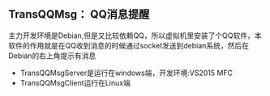 ## TransQQMsg： QQ消息提醒
主力开发环境是Debian,但是又比较依赖QQ，所以虚拟机里安装了个QQ软件，本软件的作用就是在QQ收到消息的时候通过socket发送到debian系统，然后在Debian的右上角提示有消息

* TransQQMsgServer是运行在windows端，开发环境:VS2015 MFC 
* TransQQMsgClient运行在Linux端